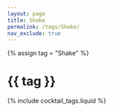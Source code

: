 ```yaml
---
layout: page
title: Shake
permalink: /tags/Shake/
nav_exclude: true
---
```

{% assign tag = "Shake" %}
# {{ tag }}
{% include cocktail_tags.liquid %}